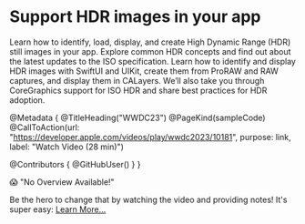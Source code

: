 # Support HDR images in your app

Learn how to identify, load, display, and create High Dynamic Range (HDR) still images in your app. Explore common HDR concepts and find out about the latest updates to the ISO specification. Learn how to identify and display HDR images with SwiftUI and UIKit, create them from ProRAW and RAW captures, and display them in CALayers. We’ll also take you through CoreGraphics support for ISO HDR and share best practices for HDR adoption.

@Metadata {
   @TitleHeading("WWDC23")
   @PageKind(sampleCode)
   @CallToAction(url: "https://developer.apple.com/videos/play/wwdc2023/10181", purpose: link, label: "Watch Video (28 min)")

   @Contributors {
      @GitHubUser(<replace this with your GitHub handle>)
   }
}

😱 "No Overview Available!"

Be the hero to change that by watching the video and providing notes! It's super easy:
 [Learn More…](https://wwdcnotes.com/documentation/wwdcnotes/contributing)
